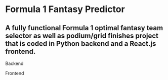 # Formula 1 Fantasy Predictor

## A fully functional Formula 1 optimal fantasy team selector as well as podium/grid finishes project that is coded in Python backend and a React.js frontend.

Backend

Frontend
